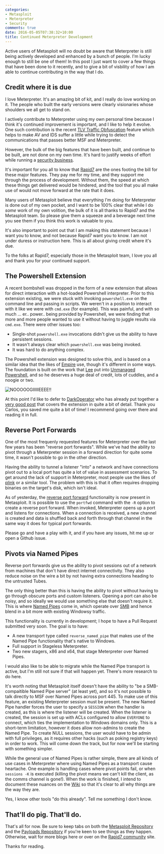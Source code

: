 ```yaml
---
categories:
- Metasploit
- Meterpreter
- Security
comments: true
date: 2016-05-05T07:38:32+10:00
title: Continued Meterpreter Development
---
```


Active users of Metasploit will no doubt be aware that Meterpreter is still being actively developed and enhanced by a bunch of people. I'm lucky enough to still be one of them! In this post I just want to cover a few things that have been done to it recently, and to give a bit of visbility of how I am able to continue contributing in the way that I do.

<!--more-->

## Credit where it is due

I love Meterpreter. It's an amazing bit of kit, and I really do love working on it. The people who built the early versions were clearly visionaries whose shoulders we all get to stand on.

I actively contribute to Meterpreter using my own personal time because I think it's continued improvement is important, and I like to help it evolve. One such contribution is the recent [TLV Traffic Obfuscation][] feature which helps to make AV and IDS suffer a little while trying to detect the communications that passes better MSF and Meterpreter.

However, the bulk of the big features that have been built, and continue to be built, are not done on my own time. It's hard to justify weeks of effort while running a [security business][bb].

It's important for you all to know that [Rapid7][] are the ones footing the bill for these major features. They pay me for my time, and they support me through the process of development. Without them, the speed at which these things get delivered would be hindered, and the tool that you all make use of would not move forward at the rate that it does.

Many users of Metasploit believe that everything I'm doing for Meterpreter is done out of my own pocket, and I want to be 100% clear that while I do _some_ work of my own volition, the bulk of it is all thanks to Rapid7 and the Metasploit team. So please give them a squeeze and a beverage next time you see them if you think this work is valuable to you.

It's also important to point out that I am making this statement because I want you to know, and not because Rapid7 want you to know. I am not under duress or instruction here. This is all about giving credit where it's due.

To the folks at Rapid7, especially those in the Metasploit team, I love you all and thank you for your continued support.

## The Powershell Extension

A recent bombshell was dropped in the form of a new extension that allows for direct interaction with a hot-loaded Powershell interpreter. Prior to this extension existing, we were stuck with invoking `powershell.exe` on the command line and passing in scripts. We weren't in a position to interact with it like we were with `cmd.exe` (for example). This was painful, and with so much ... er.. power.. being provided by Powershell, we were finding that more and more people wanted to use it without having to juggle results via `cmd.exe`. There were other issues too:

* Single-shot `powershell.exe` invocations didn't give us the ability to have persistent sessions.
* It wasn't always clear which `powershell.exe` was being invoked.
* It was hard to do anything complex.

The Powershell extension was designed to solve this, and is based on a similar idea that the likes of [Empire][] use, though it's different in some ways. The foundation is built on the work that [Lee][] put into [Unmanaged Powershell][], and so he deserves a huge deal of credit, lots of cuddles, and a noogie or two.

![NOOOOOGIIIIIEEEE!!](/uploads/2016/05/ace-ventura-noogie.jpg)

At this point I'd like to defer to [DarkOperator][] who has already put together a [very good post][darkoperator-powershell-post] that covers the extension in quite a bit of detail. Thank you Carlos, you saved me quite a bit of time! I recommend going over there and reading it in full.

## Reverse Port Forwards

One of the most frequenly requested features for Meterpreter over the last few years has been "reverse port forwards". While we've had the ability to pivot through a Meterpreter session in a forward direction for quite some time, it wasn't possible to go in the other direction.

Having the ability to tunnel a listener "into" a network and have connections pivot out to a local port has quite a lot of value in assessment scenarios. To get around the lack of support in Meterpreter, most people use the likes of [plink][] or a similar tool. The problem with this is that it often requires dropping binaries on the target's disk, which isn't ideal.

As of yesterday, the [reverse port forward][] functionality is now present in Metasploit. It is possible to use the `portfwd` command with the `-R` option to create a reverse port forward. When invoked, Meterpreter opens up a port and listens for connections. When a connection is received, a new channel is created and data is shuffled back and forth through that channel in the same way it does for typical port forwards.

Please go and have a play with it, and if you have any issues, hit me up or open a Github issue.

## Pivots via Named Pipes

Reverse port forwards give us the ability to pivot sessions out of a network from machines that don't have direct internet connectivity. They also reduce noise on the wire a bit by not having extra connections heading to the untrusted Tubes.

The only thing better than this is having the ability to pivot without having to go through obscure ports and custom listeners. Opening a port can also be noisy, and so ideally we would use something else that doesn't require it. This is where [Named Pipes][] come in, which operate over [SMB][] and hence blend in a bit more with existing Windowsy traffic.

This functionality is currently in development; I hope to have a Pull Request submitted very soon. The goal is to have:

* A new transport type called `reverse_named_pipe` that makes use of the Named Pipe functionality that's native to Windows.
* Full support in Stageless Meterpreter.
* Two new stagers, x86 and x64, that stage Meterpreter over Named Pipes.

I would also like to be able to migrate while the Named Pipe transport is active, but I'm still not sure if that will happen yet. There's more research to do here.

It's worth noting that Metasploit itself doesn't have the ability to "be a SMB-compaitible Named Pipe server" (at least yet), and so it's not possible to talk directly to MSF over Named Pipes across port 445. To make use of this feature, an existing Meterpreter session must be present. The new Named Pipe handler forces the user to specify a `SESSION` when the handler is created, as this is where the listener will be created. When the listener is created, the session is set up with ACLs configured to allow `EVERYONE` to connect, which ties the implementation to Windows domains only. This is a short-term limitation, however it does allow non-admins to create the Named Pipe. To create NULL sessions, the user would have to be admin with full privileges, as it requires other hacks (such as poking registry keys) in order to work. This will come down the track, but for now we'll be starting with something simpler.

While the general use of Named Pipes is rather simple, there are all kinds of use cases in Meterpreter where using Named Pipes as a transport cause heartache. One example is handling cases where pivot points fail, or when `sessions -K` is executed (killing the pivot means we can't kill the client, as the comms channel is gone!). When the work is finished, I intend to document these nuances on the [Wiki][] so that it's clear to all why things are the way they are.

Yes, I know other tools "do this already". Tell me something I don't know.

## That'll do pig. That'll do.

That's all for now. Be sure to keep tabs on both the [Metasploit Repository][] and the [Payloads Repository][] if you're keen to see things as they happen. Otherwise, wait for more blogs here or over on the [Rapid7 community][] site.

Thanks for reading.


  [TLV Traffic Obfuscation]: /posts/tlv-traffic-obfuscation/
  [bb]: https://beyondbinary.io/
  [Rapid7]: https://www.rapid7.com/
  [Empire]: http://www.powershellempire.com/
  [Lee]: https://twitter.com/tifkin_
  [Unmanaged Powershell]: https://github.com/leechristensen/UnmanagedPowerShell
  [noogie]: https://www.urbandictionary.com/define.php?term=noogie
  [DarkOperator]: https://twitter.com/Carlos_Perez
  [darkoperator-powershell-post]: http://www.darkoperator.com/blog/2016/4/2/meterpreter-new-windows-powershell-extension
  [plink]: http://www.chiark.greenend.org.uk/~sgtatham/putty/download.html
  [reverse port forward]: https://github.com/rapid7/metasploit-framework/pull/6753
  [Named Pipes]: https://msdn.microsoft.com/en-us/library/windows/desktop/aa365590(v=vs.85).aspx
  [SMB]: https://en.wikipedia.org/wiki/Server_Message_Block
  [Wiki]: https://github.com/rapid7/metasploit-framework/wiki
  [Metasploit Repository]: https://github.com/rapid7/metasploit-framework
  [Payloads Repository]: https://github.com/rapid7/metasploit-payloads
  [Rapid7 community]: https://community.rapid7.com/welcome

